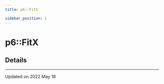 ```yaml
---
title: p6::FitX

sidebar_position: 1
---
```


# p6::FitX





## Details
-------------------------------

Updated on 2022 May 18